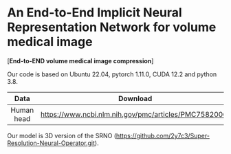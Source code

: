 
# An End-to-End Implicit Neural Representation Network for volume medical image


[**End-to-END volume medical image compression**]

Our code is based on Ubuntu 22.04, pytorch 1.11.0, CUDA 12.2 and python 3.8.

Data|Download
:-:|:-:
Human head | https://www.ncbi.nlm.nih.gov/pmc/articles/PMC7582006/

Our model is 3D version of the SRNO (https://github.com/2y7c3/Super-Resolution-Neural-Operator.git).
